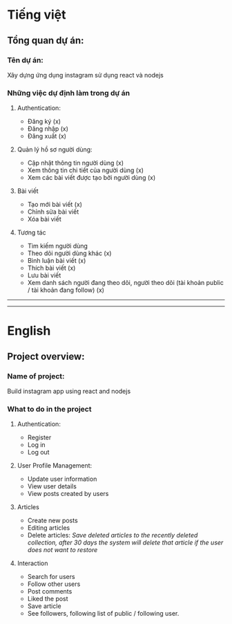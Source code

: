 # Tiếng việt

## Tổng quan dự án:

### Tên dự án:

Xây dựng ứng dụng instagram sử dụng react và nodejs

### Những việc dự định làm trong dự án

1. Authentication:

    - Đăng ký (x)
    - Đăng nhập (x)
    - Đăng xuất (x)

1. Quản lý hồ sơ người dùng:

    - Cập nhật thông tin người dùng (x)
    - Xem thông tin chi tiết của người dùng (x)
    - Xem các bài viết được tạo bởi người dùng (x)

1. Bài viết

    - Tạo mới bài viết (x)
    - Chỉnh sửa bài viết
    - Xóa bài viết

1. Tương tác

    - Tìm kiếm người dùng
    - Theo dõi người dùng khác (x)
    - Bình luận bài viết (x)
    - Thích bài viết (x)
    - Lưu bài viết
    - Xem danh sách người đang theo dõi, người theo dõi (tài khoản public / tài khoản đang follow) (x)

---

---

# English

## Project overview:

### Name of project:

Build instagram app using react and nodejs

### What to do in the project

1. Authentication:

    - Register
    - Log in
    - Log out

1. User Profile Management:

    - Update user information
    - View user details
    - View posts created by users

1. Articles

    - Create new posts
    - Editing articles
    - Delete articles: _Save deleted articles to the recently deleted collection, after 30 days the system will delete that article if the user does not want to restore_

1. Interaction

    - Search for users
    - Follow other users
    - Post comments
    - Liked the post
    - Save article
    - See followers, following list of public / following user.
